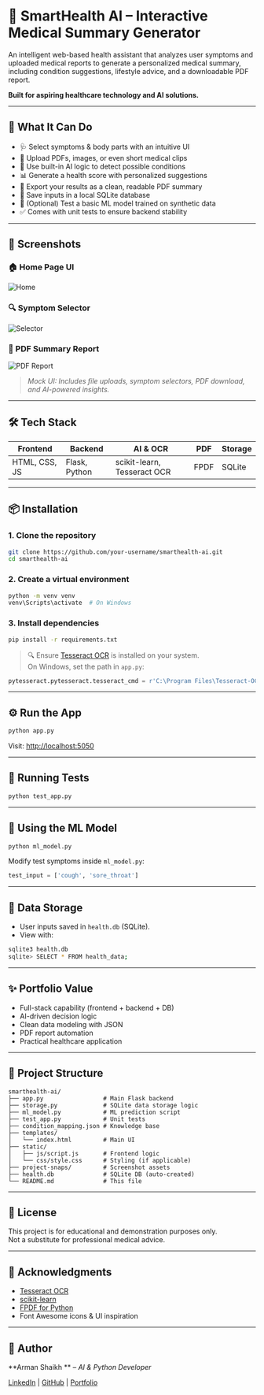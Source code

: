 
# 🧠 SmartHealth AI – Interactive Medical Summary Generator

An intelligent web-based health assistant that analyzes user symptoms and uploaded medical reports to generate a personalized medical summary, including condition suggestions, lifestyle advice, and a downloadable PDF report.

**Built for aspiring healthcare technology and AI solutions.**

---

## 🚀 What It Can Do

- 🩺 Select symptoms & body parts with an intuitive UI  
- 📁 Upload PDFs, images, or even short medical clips  
- 🧠 Use built-in AI logic to detect possible conditions  
- 📊 Generate a health score with personalized suggestions  
- 🧾 Export your results as a clean, readable PDF summary  
- 💾 Save inputs in a local SQLite database  
- 🤖 (Optional) Test a basic ML model trained on synthetic data  
- ✅ Comes with unit tests to ensure backend stability  
  

---

## 📸 Screenshots

### 🏠 Home Page UI
![Home](static/project-snaps/img_1.png)

### 🔍 Symptom Selector
![Selector](static/project-snaps/img_2.png)

### 🧾 PDF Summary Report
![PDF Report](static/project-snaps/pdf_report.png)

> _Mock UI: Includes file uploads, symptom selectors, PDF download, and AI-powered insights._

---

## 🛠 Tech Stack

| Frontend       | Backend       | AI & OCR                | PDF    | Storage |
|----------------|----------------|--------------------------|--------|---------|
| HTML, CSS, JS  | Flask, Python | scikit-learn, Tesseract OCR | FPDF   | SQLite  |

---

## 📦 Installation

### 1. Clone the repository

```bash
git clone https://github.com/your-username/smarthealth-ai.git
cd smarthealth-ai
```

### 2. Create a virtual environment

```bash
python -m venv venv
venv\Scripts\activate  # On Windows
```

### 3. Install dependencies

```bash
pip install -r requirements.txt
```

> 🔍 Ensure [Tesseract OCR](https://github.com/tesseract-ocr/tesseract) is installed on your system.  
> On Windows, set the path in `app.py`:

```python
pytesseract.pytesseract.tesseract_cmd = r'C:\Program Files\Tesseract-OCR\tesseract.exe'
```

---

## ⚙️ Run the App

```bash
python app.py
```

Visit: [http://localhost:5050](http://localhost:5050)

---

## 🧪 Running Tests

```bash
python test_app.py
```

---

## 🧠 Using the ML Model

```bash
python ml_model.py
```

Modify test symptoms inside `ml_model.py`:

```python
test_input = ['cough', 'sore_throat']
```

---

## 💽 Data Storage

- User inputs saved in `health.db` (SQLite).
- View with:

```bash
sqlite3 health.db
sqlite> SELECT * FROM health_data;
```

---

## ✨ Portfolio Value

- Full-stack capability (frontend + backend + DB)  
- AI-driven decision logic  
- Clean data modeling with JSON  
- PDF report automation  
- Practical healthcare application  

---

## 📁 Project Structure

```
smarthealth-ai/
├── app.py                 # Main Flask backend
├── storage.py             # SQLite data storage logic
├── ml_model.py            # ML prediction script
├── test_app.py            # Unit tests
├── condition_mapping.json # Knowledge base
├── templates/
│   └── index.html         # Main UI
├── static/
│   ├── js/script.js       # Frontend logic
│   └── css/style.css      # Styling (if applicable)
├── project-snaps/         # Screenshot assets
├── health.db              # SQLite DB (auto-created)
└── README.md              # This file
```

---

## 📄 License

This project is for educational and demonstration purposes only.  
Not a substitute for professional medical advice.

---

## 🙌 Acknowledgments

- [Tesseract OCR](https://github.com/tesseract-ocr/tesseract)  
- [scikit-learn](https://scikit-learn.org/)  
- [FPDF for Python](https://pyfpdf.readthedocs.io/)  
- Font Awesome icons & UI inspiration  

---

## 💼 Author

**Arman Shaikh ** – _AI & Python Developer_

[LinkedIn](https://www.linkedin.com/in/armanshaikh2001/?trk=opento_sprofile_details) | [GitHub](https://github.com/armanshaikh-2001)
 | [Portfolio](https://yourportfolio.com)
